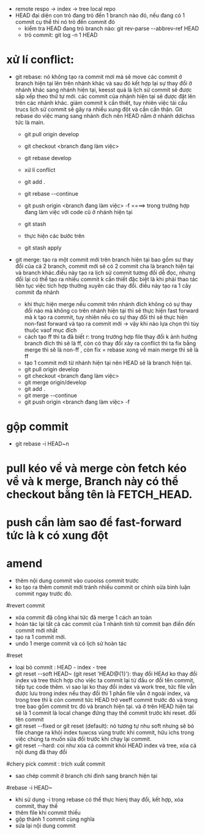 - remote respo -> index -> tree local repo
- HEAD đại diện con trỏ đang trỏ đến 1 branch nào đó, nếu đang có 1 commit cụ thể thì nó trỏ đến commit đó
  + kiểm tra HEAD đang trỏ branch nào: git rev-parse --abbrev-ref HEAD
  + trỏ commit: git log -n 1 HEAD


# xử lí conflict:

- git rebase: nó không tạo ra commit mơi mà sẽ move các commit ở branch hiện tại lên trên nhánh khác và sau đó kết hợp lại sự thay đổi ở nhánh khác sang nhánh hiện tại, keesst quả là lịch sử commit sẽ được sắp xếp theo thứ tự mới. các commit của nhánh hiện tại sẽ được đặt lên trên các nhánh khác. giảm commit k cần thiết, tuy nhiên việc tái cấu trucs lịch sử commit sẽ gây ra nhiều xung đột và cần cẩn thận. Git rebase do việc mang sang nhánh đich nên HEAD nằm ở nhánh ddichss tức là main.

  - git pull origin develop
  - git checkout <branch đang làm việc>
  - git rebase develop
  - xử lí conflict
  - git add .
  - git rebase --continue
  - git push origin <branch đang làm việc> -f
    ====> trong trường hợp đang làm việc với code cũ ở nhánh hiện tại

  - git stash
  - thực hiện các bước trên
  - git stash apply

- git merge: tạo ra một commit mới trên branch hiện tại bao gồm sư thay đổi của cả 2 branch, commit mới sẽ có 2 commit cha là branch hiện tại và branch khác.điều này tạo ra lịch sử commit tương đối dễ đọc, nhưng đổi lại có thể tạo ra nhiều commit k cần thiết đặc biệt là khi phải thao tác liên tục việc tích hợp thường xuyên các thay đổi. điều này tạo ra 1 cây commit đa nhánh
  + khi thực hiện merge nếu commit trên nhánh đích không có sự thay đổi nào mà không co trên nhánh hiện tại thì sẽ thực hiện fast forward mà k tạo ra commit, tuy nhiên nếu co sự thay đổi thì sẽ thực hiện non-fast forward và tạo ra commit mới -> vậy khi nào lựa chọn thì tùy thuộc vaof mục đích
  + cách tạo ff thì ta đã biết r: trong trường hợp file thay đổi k ảnh hưởng branch đích thì sẽ là ff, còn có thay đổi xảy ra conflict thì ta fix bằng merge thì sẽ là non-ff , còn fix = rebase xong về main merge thì sẽ là ff
  + tạo 1 commit mới từ nhánh hiện tại nên HEAD sẽ là branch hiện tại.

  - git pull origin develop
  - git checkout <branch đang làm việc>
  - git merge origin/develop
  - git add .
  - git merge --continue
  - git push origin <branch đang làm việc> -f

# gộp commit

- git rebase -i HEAD~n

# pull kéo về và merge còn fetch kéo về và k merge, Branch này có thể checkout bằng tên là FETCH_HEAD.

# push cần làm sao để fast-forward tức là k có xung đột

# amend 
  - thêm nội dung commit vào cuooiss commit trước 
  - ko tạo ra thêm commit mới tránh nhiều commit or chỉnh sửa bình luận commit ngay trước đó.

#revert commit
- xóa commit đã công khai tức đã merge 1 cách an toàn
- hoàn tác lại tất cả các commit của 1 nhánh tính tử commit bạn điền đến commit mới nhất
- tạo ra 1 commit mới.
- undo 1 merge commit và có lịch sử hoàn tác

#reset
  - loại bỏ commit : HEAD - index - tree
  - git reset --soft HEAD~ (git reset 'HEAD@{1}'): thay đổi HEAd ko thay đổi index và tree thích hợp cho việc ta commit lại từ đầu or đổi tên commit, tiếp tục code thêm. vì sao lại ko thay đổi index và work tree, tức file vẫn được lưu trong index nếu thay đổi thì 1 phần file vẫn ở ngoài index, và trong tree thì k còn commit tức HEAD trở veeff commit trước đó và trong tree bao gồm commit trc đó và branch hiện tại. và ở trên HEAD hiện tại sẽ là 1 commit là local change đứng thay thế commit trước khi reset. đổi tên commit
  - git reset --fixed or git reset (default): nó tương tự nhu soft nhưng sẽ bỏ file change ra khỏi index tuwcss vùng trước khi commit, hữu ichs trong việc chúng ta muốn sửa đối trước khi chạy lại commit.
  - git reset --hard: coi như xóa cả commit khỏi HEAD index và tree, xóa cả nội dung đã thay đổi

#chery pick commit : trích xuất commit
  - sao chép commit ở branch  chỉ đinh sang branch hiện tại

#rebase -i HEAD~
  - khi sử dụng -i trong rebase có thể thực hienj thay đổi, kết hợp, xóa commit, thay thế
  - thêm file khi commit thiếu
  - gộp thành 1 commit cùng nghĩa
  - sửa lại nội dung commit
